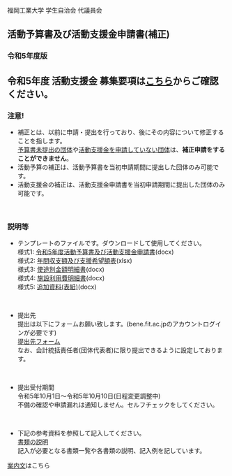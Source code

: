 福岡工業大学 学生自治会 代議員会

## 活動予算書及び活動支援金申請書(補正)
### 令和5年度版
  
## 令和5年度 活動支援金 募集要項は[こちら](https://github.com/daigi-fit/publish/blob/main/budget-and-grant/initial/docs/%E4%BB%A4%E5%92%8C5%E5%B9%B4%E5%BA%A6%20%E6%B4%BB%E5%8B%95%E6%94%AF%E6%8F%B4%E9%87%91%E5%8B%9F%E9%9B%86%E8%A6%81%E9%A0%85.pdf)からご確認ください。  


### 注意!
- 補正とは、以前に申請・提出を行っており、後にその内容について修正することを指します。  
<ins>予算書未提出の団体</ins>や<ins>活動支援金を申請していない団体</ins>は、**補正申請をすることができません**。
- 活動予算の補正は、活動予算書を当初申請期間に提出した団体のみ可能です。
- 活動支援金の補正は、活動支援金申請書を当初申請期間に提出した団体のみ可能です。
<br>

### 説明等
- テンプレートのファイルです。ダウンロードして使用してください。  
様式1: [令和5年度活動予算書及び活動支援金申請書](attach:/distribution/活動予算書及び活動支援金申請書-テンプレート.docx)(docx)  
様式2: [年間収支額及び支援希望額表](attach:/distribution/年間収支額及び支援希望額表-テンプレート.xlsx)(xlsx)  
様式3: [使途別金額明細書](attach:/distribution/使途別金額明細書-テンプレート.docx)(docx)  
様式4: [施設利用費明細書](attach:/distribution/施設利用費明細書-テンプレート.docx)(docx)  
様式5: [追加資料(表紙)](attach:/distribution/活動予算書及び活動支援金申請書%20追加資料%20表紙テンプレート.docx)(docx)  
<br>

- 提出先  
提出は以下にフォームお願い致します。(bene.fit.ac.jpのアカウントログインが必要です)  
[提出先フォーム](https://forms.office.com/r/c7ptsJQAWr)  
なお、会計統括責任者(団体代表者)に限り提出できるように設定しております。
<br>

- 提出受付期間  
令和5年10月1日～令和5年10月10日(日程変更調整中)  
不備の確認や申請漏れは通知しません。セルフチェックをしてください。
<br>

- 下記の参考資料を参照して記入してください。  
[書類の説明](./docs/書類の説明.md)  
記入が必要となる書類一覧や各書類の説明、記入例を記しています。 


[案内文]()はこちら